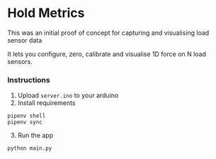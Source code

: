 # Hold Metrics

This was an initial proof of concept for capturing and visualising load sensor data

It lets you configure, zero, calibrate and visualise 1D force on N load sensors.

### Instructions

1. Upload `server.ino` to your arduino
2. Install requirements
```
pipenv shell
pipenv sync
```
3. Run the app
```
python main.py
```